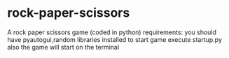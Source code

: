 # rock-paper-scissors
A rock paper scissors game (coded in python)
requirements: you should have pyautogui,random libraries installed
to start game execute startup.py also the game will start on the terminal
